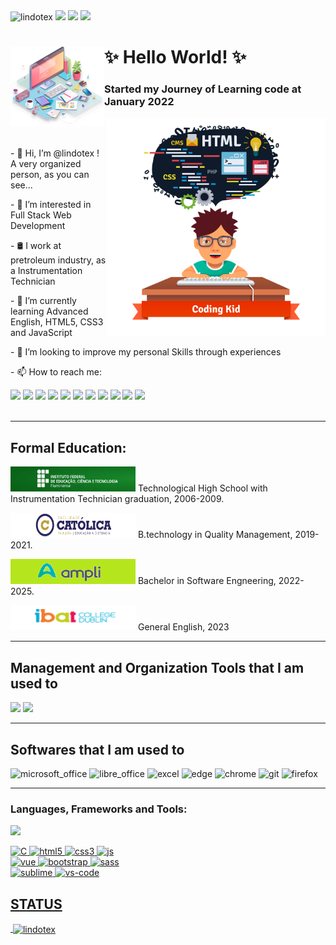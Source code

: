 <div>
  <a align="left"><img src="https://komarev.com/ghpvc/?username=lindotex&label=Profile%20views&color=0e75b6&style=flat" alt="lindotex"/></a>
  <a href="http://monip.org/"><img src="https://img.shields.io/website-up-down-green-red/http/monip.org.svg"></a>
  <a href="https://img.shields.io/github/watchers/lindotex/lindotex?style=social"><img src="https://img.shields.io/github/watchers/lindotex/lindotex?style=social"></a>
  <a href="https://img.shields.io/github/followers/lindotex?style=social"><img src="https://img.shields.io/github/followers/lindotex?style=social"></a>  
  
  
</div>

<div>
<img src="./kindpng.png" min-width="300px" max-width="300px" width="150px" align="left" alt="Computador iuriCode">
<h1><strong> ✨ Hello World! ✨ </strong></h1>
<h3><strong> Started my Journey of Learning code at January 2022 </strong></h3>
</div>
<img src="./pngwing.png" min-width="20px" max-width="400px" width="350px" align="right" alt="Computador iuriCode">
<br>
<br>
<p>- 👋 Hi, I’m @lindotex ! A very organized person, as you can see...</p>
<p>- 👀 I’m interested in Full Stack Web Development</p>
<p>- 🛢️ I work at pretroleum industry, as a Instrumentation Technician</p>
<p>- 🌱 I’m currently learning Advanced English, HTML5, CSS3 and JavaScript</p>
<p>- 💞️ I’m looking to improve my personal Skills through experiences</p>
<p>- 📫 How to reach me:</p>

<div>
  <a href=mailto:lindoten@gmail.com><img src="https://img.shields.io/badge/Gmail-D14836?style=for-the-badge&logo=gmail&logoColor=white"></a>
  <a href="https://www.linkedin.com/in/alissonlindote/"><img src="https://img.shields.io/badge/LinkedIn-0077B5?style=for-the-badge&logo=linkedin&logoColor=white"></a>
  <a href="https://twitter.com/alisson_lindote"><img src="https://img.shields.io/badge/Twitter-1DA1F2?style=for-the-badge&logo=twitter&logoColor=white"></a>
  <a href="https://wa.me/qr/OEK6SCTY2VBQJ1"><img src="https://img.shields.io/badge/WhatsApp-25D366?style=for-the-badge&logo=whatsapp&logoColor=white"></a>
  <a href="https://discord.gg/etuUZHAn5w"><img src="https://img.shields.io/badge/Discord-7289DA?style=for-the-badge&logo=discord&logoColor=white"></a>
  <a href="https://www.twitch.tv/lindotex"><img src="https://img.shields.io/badge/Twitch-9146FF?style=for-the-badge&logo=twitch&logoColor=white"></a>
  <a href="https://steamcommunity.com/id/Lindote/"><img src="https://img.shields.io/badge/Steam-000000?style=for-the-badge&logo=steam&logoColor=white"></a>
  <a href="https://www.udemy.com/user/alisson-lindote-novais/"><img src="https://img.shields.io/badge/Udemy-EC5252?style=for-the-badge&logo=Udemy&logoColor=white"></a>
  <a href="https://www.freecodecamp.org/learn/"><img src="https://img.shields.io/badge/freecodecamp-27273D?style=for-the-badge&logo=freecodecamp&logoColor=white"></a>
  <a href="https://dev.to/lindotex"><img src="https://cdn.jsdelivr.net/npm/simple-icons@3.0.1/icons/dev-dot-to.svg" widht="160" height="40"></a>
  <a href="https://stackoverflow.com/users/19225945/lindoten"><img src="https://cdn.jsdelivr.net/npm/simple-icons@3.0.1/icons/stackoverflow.svg" widht="100" height="40"></a>
</div>
<br>
<hr>
<h2>Formal Education:</h2>
<div>
  <p><a href="https://portal1.iff.edu.br/"><img src="./IFF_logo.jpg" alt="iff" height="40" width="200"></a> Technological High School with Instrumentation Technician graduation, 2006-2009.</p>
  <p><a href="https://ead.uca.edu.br/"><img src="./UCA_Logo.png" alt="uca" height="40" width="200"></a> B.technology in Quality Management, 2019-2021.</p>
  <p><a href="https://cursos.ampli.com.br/"><img src="./AMPLI_logo.png" alt="ampli" height="40" width="200"></a> Bachelor in Software Engneering, 2022-2025.</p>
  <p><a href="https://www.ibat.ie/"><img src="./IBAT_logo.png" alt="ibat" height="40" width="200"></a> General English, 2023</p>
</div>
<hr>
<h2>Management and Organization Tools that I am used to</h2>
<div>
  <a href="https://www.notion.so/Curso-de-Front-End-03f8922341f6443d96fa8f0f8e56e448"><img src="https://img.shields.io/badge/Notion-000000?style=for-the-badge&logo=notion&logoColor=white"></a>
  <img src="https://img.shields.io/badge/Trello-0052CC?style=for-the-badge&logo=trello&logoColor=white">
</div>
<hr>
<h2>Softwares that I am used to</h2>
<div>
  <img src="https://img.shields.io/badge/Microsoft_Office-D83B01?style=for-the-badge&logo=microsoft-office&logoColor=white" alt="microsoft_office">
  <img src="https://img.shields.io/badge/LibreOffice-18A303?style=for-the-badge&logo=LibreOffice&logoColor=white" alt="libre_office">
  <img src="https://img.shields.io/badge/Microsoft_Excel-217346?style=for-the-badge&logo=microsoft-excel&logoColor=white" alt="excel">
  <img src="https://img.shields.io/badge/Microsoft_Edge-0078D7?style=for-the-badge&logo=Microsoft-edge&logoColor=white" alt="edge">
  <img src="https://img.shields.io/badge/Google_chrome-4285F4?style=for-the-badge&logo=Google-chrome&logoColor=white" alt="chrome"/>
  <img src="https://img.shields.io/badge/GitHub-100000?style=for-the-badge&logo=github&logoColor=white" alt="git"/>
  <img src="https://img.shields.io/badge/Firefox_Browser-FF7139?style=for-the-badge&logo=Firefox-Browser&logoColor=white" alt="firefox"/>

  
</div>
<hr>
<h3 align="left">Languages, Frameworks and Tools:</h3>
  <a href="https://github-readme-stats.vercel.app/api/top-langs/?username=lindotex&theme=blue-green"><img src="https://github-readme-stats.vercel.app/api/top-langs/?username=lindotex&theme=tokyonight"></a>
<p align="left"> 
  </a>
  <a href="https://www.cplusplus.com/reference/clibrary/" target="_blank"> 
    <img src="https://img.shields.io/badge/Language-C%20-blue" alt="C"/> 
  </a>
    <a href="https://www.w3.org/html/" target="_blank"> 
    <img src="https://img.shields.io/badge/Language-HTML-orange" alt="html5"/> 
  </a> 
  <a href="https://www.w3schools.com/css/" target="_blank"> 
    <img src="https://img.shields.io/badge/Language-CSS-blue" alt="css3"/> 
  </a>
  <a href="https://www.w3schools.com/js/default.asp" target="_blank"> 
    <img src="https://img.shields.io/badge/Language-JS-yellow" alt="js"/> 
  </a>
  <br>
  </a>
    <a href="https://vuejs.org/" target="_blank"> 
    <img src="https://img.shields.io/badge/Framework-Vue%20js-success" alt="vue"/> 
  </a>
  <a href="https://icons.getbootstrap.com/" target="blank">
     <img src="https://img.shields.io/badge/Framework-Bootstrap-blueviolet" alt="bootstrap"/>
  </a>
  <a href="https://sass-lang.com" target="_blank"> 
    <img src="https://img.shields.io/badge/Framework-Sass-ff69b4" alt="sass"/> 
  </a>
  <br>
  <a href="https://www.sublimetext.com/" target="_blank"> 
    <img src="https://img.shields.io/badge/Tool-Sublime%20-lightgrey" alt="sublime"/> 
  </a> 
  <a href="https://code.visualstudio.com" target="_blank"> 
    <img src="https://img.shields.io/badge/Tool-VS%20Code-blueviolet" alt="vs-code"/> 
</p>

<div>  
  <h2>STATUS</h2>
  <p>&nbsp;<img align="center" src="https://github-readme-stats.vercel.app/api?username=lindotex&show_icons=true&theme=tokyonight&locale=en" alt="lindotex" /></p>
</div>

<!---
lindotex/lindotex is a ✨ special ✨ repository because its `README.md` (this file) appears on your GitHub profile.
You can click the Preview link to take a look at your changes.
--->
